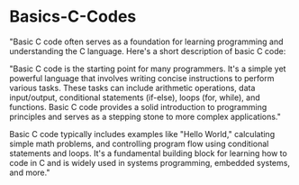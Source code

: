 # Basics-C-Codes
"Basic C code often serves as a foundation for learning programming and understanding the C language. Here's a short description of basic C code:

"Basic C code is the starting point for many programmers. It's a simple yet powerful language that involves writing concise instructions to perform various tasks. These tasks can include arithmetic operations, data input/output, conditional statements (if-else), loops (for, while), and functions. Basic C code provides a solid introduction to programming principles and serves as a stepping stone to more complex applications."

Basic C code typically includes examples like "Hello World," calculating simple math problems, and controlling program flow using conditional statements and loops. It's a fundamental building block for learning how to code in C and is widely used in systems programming, embedded systems, and more."
